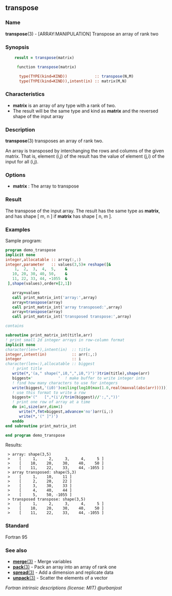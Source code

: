 ## transpose

### **Name**

**transpose**(3) - \[ARRAY:MANIPULATION\] Transpose an array of rank two

### **Synopsis**
```fortran
    result = transpose(matrix)
```
```fortran
     function transpose(matrix)

      type(TYPE(kind=KIND))            :: transpose(N,M)
      type(TYPE(kind=KIND)),intent(in) :: matrix(M,N)
```
### **Characteristics**

  - **matrix** is an array of any type with a rank of two.
  - The result will be the same type and kind as **matrix** and the
    reversed shape of the input array

### **Description**

  **transpose**(3) transposes an array of rank two.

  An array is transposed by interchanging the rows and columns of the
  given matrix. That is, element (i,j) of the result has the value of
  element (j,i) of the input for all (i,j).

### **Options**

- **matrix**
  : The array to transpose

### **Result**

The transpose of the input array. The result has the same type as
**matrix**, and has shape \[ m, n \] if **matrix** has shape \[ n, m \].

### **Examples**

Sample program:
```fortran
program demo_transpose
implicit none
integer,allocatable :: array(:,:)
integer,parameter   :: values(3,5)= reshape([&
    1,  2,  3,  4,  5,    &
   10, 20, 30, 40, 50,    &
   11, 22, 33, 44, -1055  &
 ],shape(values),order=[2,1])

   array=values
   call print_matrix_int('array:',array)
   array=transpose(array)
   call print_matrix_int('array transposed:',array)
   array=transpose(array)
   call print_matrix_int('transposed transpose:',array)

contains

subroutine print_matrix_int(title,arr)
! print small 2d integer arrays in row-column format
implicit none
character(len=*),intent(in)  :: title
integer,intent(in)           :: arr(:,:)
integer                      :: i
character(len=:),allocatable :: biggest
   ! print title
   write(*,'(a," shape(",i0,",",i0,")")')trim(title),shape(arr)
   biggest='           '  ! make buffer to write integer into
   ! find how many characters to use for integers
   write(biggest,'(i0)')ceiling(log10(max(1.0,real(maxval(abs(arr))))))+2
   ! use this format to write a row
   biggest='("   [",*(i'//trim(biggest)//':,","))'
   ! print one row of array at a time
   do i=1,size(arr,dim=1)
      write(*,fmt=biggest,advance='no')arr(i,:)
      write(*,'(" ]")')
   enddo
end subroutine print_matrix_int

end program demo_transpose
```
Results:
```text
 > array: shape(3,5)
 >    [     1,     2,     3,     4,     5 ]
 >    [    10,    20,    30,    40,    50 ]
 >    [    11,    22,    33,    44, -1055 ]
 > array transposed: shape(5,3)
 >    [     1,    10,    11 ]
 >    [     2,    20,    22 ]
 >    [     3,    30,    33 ]
 >    [     4,    40,    44 ]
 >    [     5,    50, -1055 ]
 > transposed transpose: shape(3,5)
 >    [     1,     2,     3,     4,     5 ]
 >    [    10,    20,    30,    40,    50 ]
 >    [    11,    22,    33,    44, -1055 ]
```
### **Standard**

Fortran 95

### **See also**

- [**merge**(3)](#merge) - Merge variables
- [**pack**(3)](#pack) - Pack an array into an array of rank one
- [**spread**(3)](#spread) - Add a dimension and replicate data
- [**unpack**(3)](#unpack) - Scatter the elements of a vector

 _Fortran intrinsic descriptions (license: MIT) \@urbanjost_
